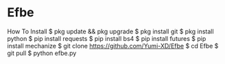 # Efbe


How To Install
$ pkg update && pkg upgrade
$ pkg install git
$ pkg install python
$ pip install requests
$ pip install bs4
$ pip install futures
$ pip install mechanize
$ git clone https://github.com/Yumi-XD/Efbe
$ cd Efbe
$ git pull
$ python efbe.py
